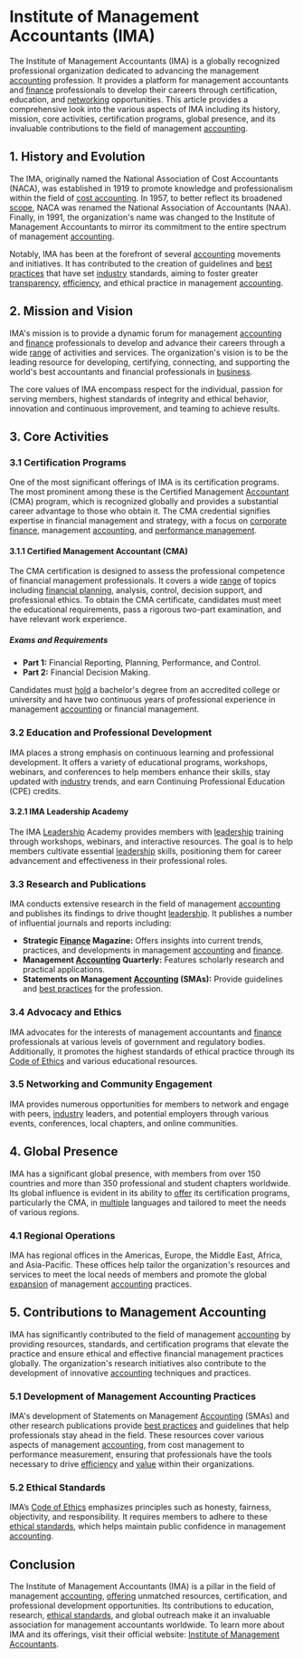 # Institute of Management Accountants (IMA)

The Institute of Management Accountants (IMA) is a globally recognized professional organization dedicated to advancing the management [accounting](../a/accounting.md) profession. It provides a platform for management accountants and [finance](../f/finance.md) professionals to develop their careers through certification, education, and [networking](../n/networking.md) opportunities. This article provides a comprehensive look into the various aspects of IMA including its history, mission, core activities, certification programs, global presence, and its invaluable contributions to the field of management [accounting](../a/accounting.md).

## 1. History and Evolution

The IMA, originally named the National Association of Cost Accountants (NACA), was established in 1919 to promote knowledge and professionalism within the field of [cost accounting](../c/cost_accounting.md). In 1957, to better reflect its broadened [scope](../s/scope.md), NACA was renamed the National Association of Accountants (NAA). Finally, in 1991, the organization's name was changed to the Institute of Management Accountants to mirror its commitment to the entire spectrum of management [accounting](../a/accounting.md).

Notably, IMA has been at the forefront of several [accounting](../a/accounting.md) movements and initiatives. It has contributed to the creation of guidelines and [best practices](../b/best_practices.md) that have set [industry](../i/industry.md) standards, aiming to foster greater [transparency](../t/transparency.md), [efficiency](../e/efficiency.md), and ethical practice in management [accounting](../a/accounting.md).

## 2. Mission and Vision

IMA's mission is to provide a dynamic forum for management [accounting](../a/accounting.md) and [finance](../f/finance.md) professionals to develop and advance their careers through a wide [range](../r/range.md) of activities and services. The organization's vision is to be the leading resource for developing, certifying, connecting, and supporting the world's best accountants and financial professionals in [business](../b/business.md).

The core values of IMA encompass respect for the individual, passion for serving members, highest standards of integrity and ethical behavior, innovation and continuous improvement, and teaming to achieve results.

## 3. Core Activities

### 3.1 Certification Programs

One of the most significant offerings of IMA is its certification programs. The most prominent among these is the Certified Management [Accountant](../a/accountant.md) (CMA) program, which is recognized globally and provides a substantial career advantage to those who obtain it. The CMA credential signifies expertise in financial management and strategy, with a focus on [corporate finance](../c/corporate_finance.md), management [accounting](../a/accounting.md), and [performance management](../p/performance_management.md). 

#### 3.1.1 Certified Management Accountant (CMA)

The CMA certification is designed to assess the professional competence of financial management professionals. It covers a wide [range](../r/range.md) of topics including [financial planning](../f/financial_planning.md), analysis, control, decision support, and professional ethics. To obtain the CMA certificate, candidates must meet the educational requirements, pass a rigorous two-part examination, and have relevant work experience.

##### Exams and Requirements

- **Part 1:** Financial Reporting, Planning, Performance, and Control.
- **Part 2:** Financial Decision Making.

Candidates must [hold](../h/hold.md) a bachelor's degree from an accredited college or university and have two continuous years of professional experience in management [accounting](../a/accounting.md) or financial management.

### 3.2 Education and Professional Development

IMA places a strong emphasis on continuous learning and professional development. It offers a variety of educational programs, workshops, webinars, and conferences to help members enhance their skills, stay updated with [industry](../i/industry.md) trends, and earn Continuing Professional Education (CPE) credits.

#### 3.2.1 IMA Leadership Academy

The IMA [Leadership](../l/leadership.md) Academy provides members with [leadership](../l/leadership.md) training through workshops, webinars, and interactive resources. The goal is to help members cultivate essential [leadership](../l/leadership.md) skills, positioning them for career advancement and effectiveness in their professional roles.

### 3.3 Research and Publications

IMA conducts extensive research in the field of management [accounting](../a/accounting.md) and publishes its findings to drive thought [leadership](../l/leadership.md). It publishes a number of influential journals and reports including:

- **Strategic [Finance](../f/finance.md) Magazine:** Offers insights into current trends, practices, and developments in management [accounting](../a/accounting.md) and [finance](../f/finance.md).
- **Management [Accounting](../a/accounting.md) Quarterly:** Features scholarly research and practical applications.
- **Statements on Management [Accounting](../a/accounting.md) (SMAs):** Provide guidelines and [best practices](../b/best_practices.md) for the profession. 

### 3.4 Advocacy and Ethics

IMA advocates for the interests of management accountants and [finance](../f/finance.md) professionals at various levels of government and regulatory bodies. Additionally, it promotes the highest standards of ethical practice through its [Code of Ethics](../c/code_of_ethics.md) and various educational resources.

### 3.5 Networking and Community Engagement

IMA provides numerous opportunities for members to network and engage with peers, [industry](../i/industry.md) leaders, and potential employers through various events, conferences, local chapters, and online communities.

## 4. Global Presence

IMA has a significant global presence, with members from over 150 countries and more than 350 professional and student chapters worldwide. Its global influence is evident in its ability to [offer](../o/offer.md) its certification programs, particularly the CMA, in [multiple](../m/multiple.md) languages and tailored to meet the needs of various regions.

### 4.1 Regional Operations

IMA has regional offices in the Americas, Europe, the Middle East, Africa, and Asia-Pacific. These offices help tailor the organization's resources and services to meet the local needs of members and promote the global [expansion](../e/expansion.md) of management [accounting](../a/accounting.md) practices.

## 5. Contributions to Management Accounting

IMA has significantly contributed to the field of management [accounting](../a/accounting.md) by providing resources, standards, and certification programs that elevate the practice and ensure ethical and effective financial management practices globally. The organization's research initiatives also contribute to the development of innovative [accounting](../a/accounting.md) techniques and practices.

### 5.1 Development of Management Accounting Practices

IMA's development of Statements on Management [Accounting](../a/accounting.md) (SMAs) and other research publications provide [best practices](../b/best_practices.md) and guidelines that help professionals stay ahead in the field. These resources cover various aspects of management [accounting](../a/accounting.md), from cost management to performance measurement, ensuring that professionals have the tools necessary to drive [efficiency](../e/efficiency.md) and [value](../v/value.md) within their organizations.

### 5.2 Ethical Standards

IMA’s [Code of Ethics](../c/code_of_ethics.md) emphasizes principles such as honesty, fairness, objectivity, and responsibility. It requires members to adhere to these [ethical standards](../e/ethical_standards_in_trading.md), which helps maintain public confidence in management [accounting](../a/accounting.md).

## Conclusion

The Institute of Management Accountants (IMA) is a pillar in the field of management [accounting](../a/accounting.md), [offering](../o/offering.md) unmatched resources, certification, and professional development opportunities. Its contributions to education, research, [ethical standards](../e/ethical_standards_in_trading.md), and global outreach make it an invaluable association for management accountants worldwide. To learn more about IMA and its offerings, visit their official website: [Institute of Management Accountants](https://www.imanet.org).